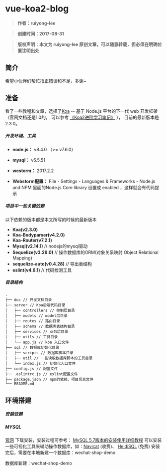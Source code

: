 # vue-koa2-blog

> **作者：ruiyong-lee**

> **创建时间：2017-08-31**

> **版权声明：本文为 ruiyong-lee 原创文章，可以随意转载，但必须在明确位置注明出处**

## 简介

希望小伙伴们帮忙指正错误和不足，多谢~

## 准备

看了一些教程和文章，选择了[Koa](http://koa.bootcss.com) -- 基于 Node.js 平台的下一代 web 开发框架（官网文档还是1.0的，
可以参考 [《Koa2进阶学习笔记》](https://github.com/ChenShenhai/koa2-note) ），
目前的最新版本是2.3.0。

##### 开发环境、工具

- **node.js：** v8.4.0 （>= v7.6.0）

- **mysql：** v5.5.51

- **westorm：** 2017.2.2

- **Webstorm配置：** File - Settings - Languages & Frameworks - Node.js and NPM 里面的Node.js Core library 设置成 enabled ，这样就会有代码提示

##### 项目中一些关键依赖

以下依赖的版本都是本文所写的时候的最新版本

- **Koa(v2.3.0)**
- **Koa-Bodyparser(v4.2.0)**
- **Koa-Router(v7.2.1)**
- **Mysql(v2.14.1)** // nodejs的mysql驱动
- **Sequelize(v3.29.0)** // 操作数据库的ORM(对象关系映射 Object Relational Mapping)
- **sequelize-auto(v0.4.28)** // 导出表结构
- **eslint(v4.6.1)** // 代码检测工具

##### 目录结构

```
.
├── doc // 开发文档目录
├── server // Koa后端代码目录
│   ├── controllers // 控制层目录
│   ├── models // model层目录
│   ├── routes // 路由目录
│   ├── schema // 数据库表结构目录
│   ├── services // 业务层目录
│   ├── utils // 工具目录
│   └── app.js // koa 入口文件
├── sql // 数据库初始化目录
│   ├── scripts // 数据库脚本目录
│   ├── util // 一些读取数据库脚本的工具目录
│   └── index.js // 初始化入口文件
├── config.js // 配置文件
├── .eslintrc.js // eslint配置文件
├── package.json // npm的依赖、项目信息文件
└── README.md
```

## 环境搭建

##### 安装依赖

##### MYSQL

[官网](https://dev.mysql.com/downloads/mysql/) 下载安装，安装过程可参考： [MySQL 5.7版本的安装使用详细教程](http://blog.csdn.net/hisense20112784/article/details/72909701)
可以安装一些可视化工具来辅助操作数据库，如：[Navicat](http://www.navicat.com.cn/products/navicat-for-mysql) (收费)、 [HeidiSQL](https://www.heidisql.com/) (免费)
安装完后，需要在本地新建一个数据库：wechat-shop-demo

数据库新建：wechat-shop-demo